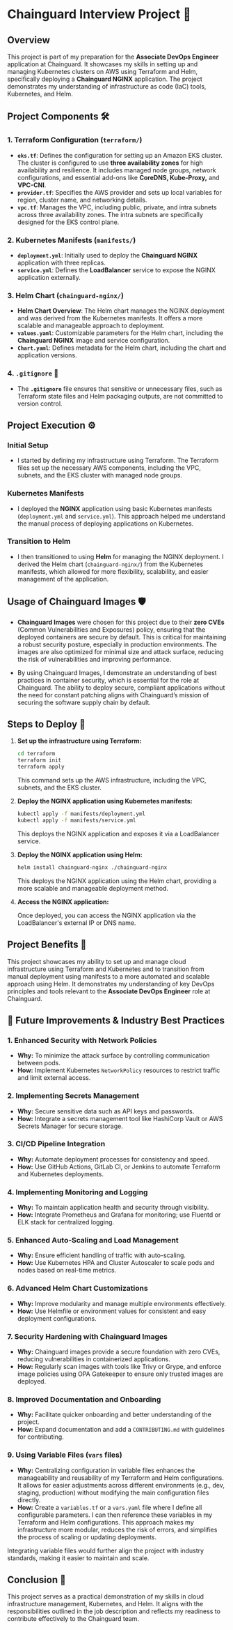 # Chainguard Interview Project 🚀

## Overview

This project is part of my preparation for the **Associate DevOps Engineer** application at Chainguard. It showcases my skills in setting up and managing Kubernetes clusters on AWS using Terraform and Helm, specifically deploying a **Chainguard NGINX** application. The project demonstrates my understanding of infrastructure as code (IaC) tools, Kubernetes, and Helm.

## Project Components 🛠️

### 1. Terraform Configuration (`terraform/`)

- **`eks.tf`**: Defines the configuration for setting up an Amazon EKS cluster. The cluster is configured to use **three availability zones** for high availability and resilience. It includes managed node groups, network configurations, and essential add-ons like **CoreDNS, Kube-Proxy,** and **VPC-CNI**.
- **`provider.tf`**: Specifies the AWS provider and sets up local variables for region, cluster name, and networking details.
- **`vpc.tf`**: Manages the VPC, including public, private, and intra subnets across three availability zones. The intra subnets are specifically designed for the EKS control plane.

### 2. Kubernetes Manifests (`manifests/`)

- **`deployment.yml`**: Initially used to deploy the **Chainguard NGINX** application with three replicas.
- **`service.yml`**: Defines the **LoadBalancer** service to expose the NGINX application externally.

### 3. Helm Chart (`chainguard-nginx/`)

- **Helm Chart Overview**: The Helm chart manages the NGINX deployment and was derived from the Kubernetes manifests. It offers a more scalable and manageable approach to deployment.
- **`values.yaml`**: Customizable parameters for the Helm chart, including the **Chainguard NGINX** image and service configuration.
- **`Chart.yaml`**: Defines metadata for the Helm chart, including the chart and application versions.

### 4. `.gitignore` 📝

- The **`.gitignore`** file ensures that sensitive or unnecessary files, such as Terraform state files and Helm packaging outputs, are not committed to version control.

## Project Execution ⚙️

### Initial Setup

- I started by defining my infrastructure using Terraform. The Terraform files set up the necessary AWS components, including the VPC, subnets, and the EKS cluster with managed node groups.

### Kubernetes Manifests

- I deployed the **NGINX** application using basic Kubernetes manifests (`deployment.yml` and `service.yml`). This approach helped me understand the manual process of deploying applications on Kubernetes.

### Transition to Helm

- I then transitioned to using **Helm** for managing the NGINX deployment. I derived the Helm chart (`chainguard-nginx/`) from the Kubernetes manifests, which allowed for more flexibility, scalability, and easier management of the application.

## Usage of Chainguard Images 🛡️

- **Chainguard Images** were chosen for this project due to their **zero CVEs** (Common Vulnerabilities and Exposures) policy, ensuring that the deployed containers are secure by default. This is critical for maintaining a robust security posture, especially in production environments. The images are also optimized for minimal size and attack surface, reducing the risk of vulnerabilities and improving performance.

- By using Chainguard Images, I demonstrate an understanding of best practices in container security, which is essential for the role at Chainguard. The ability to deploy secure, compliant applications without the need for constant patching aligns with Chainguard’s mission of securing the software supply chain by default.

## Steps to Deploy 🚀

1. **Set up the infrastructure using Terraform:**

   ```bash
   cd terraform
   terraform init
   terraform apply
   ```

   This command sets up the AWS infrastructure, including the VPC, subnets, and the EKS cluster.

2. **Deploy the NGINX application using Kubernetes manifests:**

   ```bash
   kubectl apply -f manifests/deployment.yml
   kubectl apply -f manifests/service.yml
   ```

   This deploys the NGINX application and exposes it via a LoadBalancer service.

3. **Deploy the NGINX application using Helm:**

   ```bash
   helm install chainguard-nginx ./chainguard-nginx
   ```

   This deploys the NGINX application using the Helm chart, providing a more scalable and manageable deployment method.

4. **Access the NGINX application:**

   Once deployed, you can access the NGINX application via the LoadBalancer's external IP or DNS name.

## Project Benefits 🎯

This project showcases my ability to set up and manage cloud infrastructure using Terraform and Kubernetes and to transition from manual deployment using manifests to a more automated and scalable approach using Helm. It demonstrates my understanding of key DevOps principles and tools relevant to the **Associate DevOps Engineer** role at Chainguard.

## 🚀 Future Improvements & Industry Best Practices

### 1. **Enhanced Security with Network Policies**
   - **Why:** To minimize the attack surface by controlling communication between pods.
   - **How:** Implement Kubernetes `NetworkPolicy` resources to restrict traffic and limit external access.

### 2. **Implementing Secrets Management**
   - **Why:** Secure sensitive data such as API keys and passwords.
   - **How:** Integrate a secrets management tool like HashiCorp Vault or AWS Secrets Manager for secure storage.

### 3. **CI/CD Pipeline Integration**
   - **Why:** Automate deployment processes for consistency and speed.
   - **How:** Use GitHub Actions, GitLab CI, or Jenkins to automate Terraform and Kubernetes deployments.

### 4. **Implementing Monitoring and Logging**
   - **Why:** To maintain application health and security through visibility.
   - **How:** Integrate Prometheus and Grafana for monitoring; use Fluentd or ELK stack for centralized logging.

### 5. **Enhanced Auto-Scaling and Load Management**
   - **Why:** Ensure efficient handling of traffic with auto-scaling.
   - **How:** Use Kubernetes HPA and Cluster Autoscaler to scale pods and nodes based on real-time metrics.

### 6. **Advanced Helm Chart Customizations**
   - **Why:** Improve modularity and manage multiple environments effectively.
   - **How:** Use Helmfile or environment values for consistent and easy deployment configurations.

### 7. **Security Hardening with Chainguard Images**
   - **Why:** Chainguard images provide a secure foundation with zero CVEs, reducing vulnerabilities in containerized applications.
   - **How:** Regularly scan images with tools like Trivy or Grype, and enforce image policies using OPA Gatekeeper to ensure only trusted images are deployed.

### 8. **Improved Documentation and Onboarding**
   - **Why:** Facilitate quicker onboarding and better understanding of the project.
   - **How:** Expand documentation and add a `CONTRIBUTING.md` with guidelines for contributing.

### 9. **Using Variable Files (`vars` files)**
   - **Why:** Centralizing configuration in variable files enhances the manageability and reusability of my Terraform and Helm configurations. It allows for easier adjustments across different environments (e.g., dev, staging, production) without modifying the main configuration files directly.
   - **How:** Create a `variables.tf` or a `vars.yaml` file where I define all configurable parameters. I can then reference these variables in my Terraform and Helm configurations. This approach makes my infrastructure more modular, reduces the risk of errors, and simplifies the process of scaling or updating deployments.

Integrating variable files would further align the project with industry standards, making it easier to maintain and scale.

## Conclusion 🏁

This project serves as a practical demonstration of my skills in cloud infrastructure management, Kubernetes, and Helm. It aligns with the responsibilities outlined in the job description and reflects my readiness to contribute effectively to the Chainguard team.
